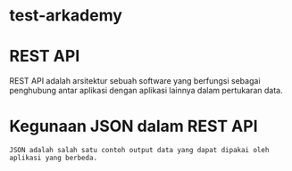 # test-arkademy

# REST API
  REST API adalah arsitektur sebuah software yang berfungsi sebagai penghubung antar aplikasi dengan aplikasi lainnya dalam pertukaran data.

# Kegunaan JSON dalam REST API
    JSON adalah salah satu contoh output data yang dapat dipakai oleh aplikasi yang berbeda.
